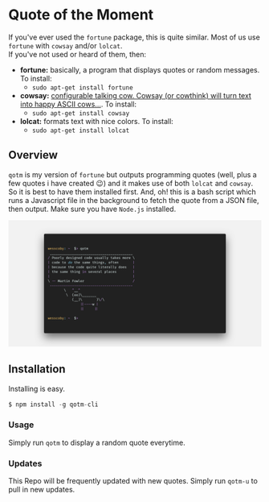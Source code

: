 # Quote of the Moment
If you've ever used the `fortune` package, this is quite similar. Most of us use `fortune` with `cowsay` and/or `lolcat`.<br>
If you've not used or heard of them, then: <br>
-   **fortune:** basically, a program that displays quotes or random messages. To install: 
    -   `sudo apt-get install fortune`  
-   **cowsay:** [configurable talking cow. Cowsay (or cowthink) will turn text into happy ASCII cows...](https://www.google.com/url?sa=t&rct=j&q=&esrc=s&source=web&cd=5&cad=rja&uact=8&ved=2ahUKEwiXpbO4id_iAhXEWhUIHXJTAUUQFjAEegQIBBAB&url=https%3A%2F%2Fpackages.debian.org%2Fsid%2Fcowsay&usg=AOvVaw0UFzjNBmm4oM03yoIpW_H5). To install:
    -   `sudo apt-get install cowsay`
-   **lolcat:** formats text with nice colors. To install:
    -   `sudo apt-get install lolcat`

## Overview

`qotm` is my version of `fortune` but outputs programming quotes (well, plus a few quotes i have created :wink:) and it makes use of both `lolcat` and `cowsay`. So it is best to have them installed first. And, oh! this is a bash script which runs a Javascript file in the background to fetch the quote from a JSON file, then output. Make sure you have `Node.js` installed.

![qotm command preview](./preview.png)

## Installation
Installing is easy.
```js
$ npm install -g qotm-cli
```
### Usage
Simply run `qotm` to display a random quote everytime.

### Updates
This Repo will be frequently updated with new quotes. Simply run `qotm-u` to pull in new updates.
